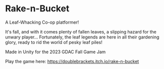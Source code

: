 # Rake-n-Bucket
A Leaf-Whacking Co-op platformer!

It's fall, and with it comes plenty of fallen leaves, a slipping hazard for the unwary player...
Fortunately, the leaf legends are here in all their gardening glory, ready to rid the world of pesky leaf piles!

Made in Unity for the 2023 GDAC Fall Game Jam

Play the game here:
https://doublebrackets.itch.io/rake-n-bucket
